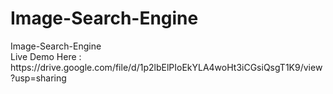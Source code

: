 <h1>Image-Search-Engine</h1>
Image-Search-Engine
<BR>
Live Demo Here : 
https://drive.google.com/file/d/1p2lbElPIoEkYLA4woHt3iCGsiQsgT1K9/view?usp=sharing
